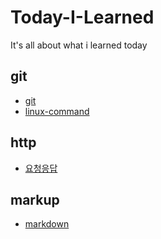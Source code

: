 # Today-I-Learned
It's all about what i learned today

## git
- [git](git/git.md)
- [linux-command](git/linux-command.md)
## http
- [요청응답](http/요청응답.md)
## markup
- [markdown](markup/markdown.md)

